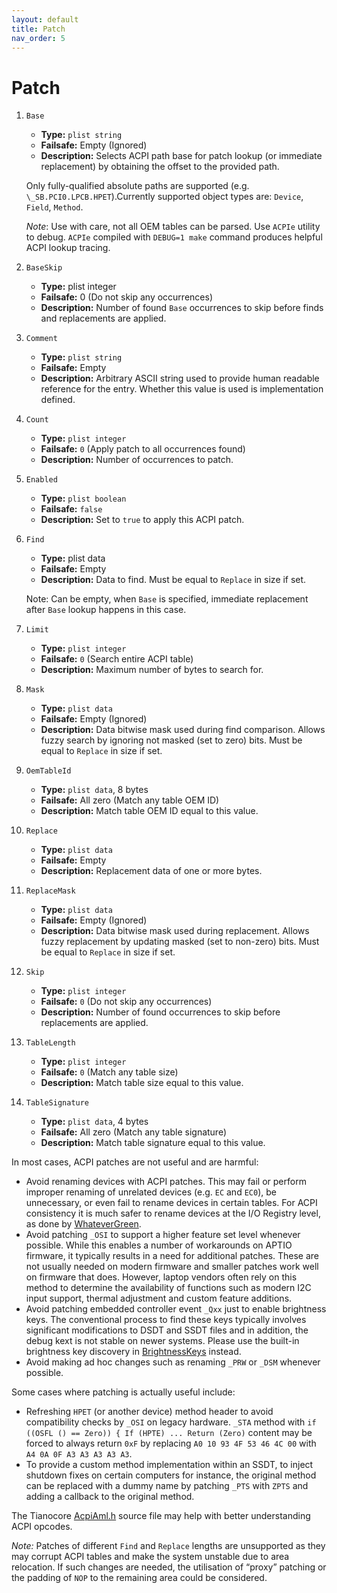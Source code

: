 ```yaml
---
layout: default
title: Patch
nav_order: 5
---
```


# Patch

1. `Base`
    - **Type:** `plist string`
    - **Failsafe:** Empty (Ignored)
    - **Description:** Selects ACPI path base for patch lookup (or immediate replacement) by obtaining the offset to the provided path.

    Only fully-qualified absolute paths are supported (e.g. `\_SB.PCI0.LPCB.HPET`).Currently supported object types are: `Device`, `Field`, `Method`.
    
    _Note_: Use with care, not all OEM tables can be parsed. Use `ACPIe` utility to debug. `ACPIe` compiled with `DEBUG=1 make` command produces helpful ACPI lookup tracing.

2. `BaseSkip`
    - **Type:** plist integer
    - **Failsafe:** 0 (Do not skip any occurrences)
    - **Description:** Number of found `Base` occurrences to skip before finds and replacements are applied.

3. `Comment`
    - **Type:** `plist string`
    - **Failsafe:** Empty
    - **Description:** Arbitrary ASCII string used to provide human readable reference for the entry. Whether this value is used is implementation defined.

4. `Count`
    - **Type:** `plist integer`
    - **Failsafe:** `0` (Apply patch to all occurrences found)
    - **Description:** Number of occurrences to patch.

5. `Enabled`
    - **Type:** `plist boolean`
    - **Failsafe:** `false`
    - **Description:** Set to `true` to apply this ACPI patch.
    
6. `Find`
    - **Type:** plist data
    - **Failsafe:** Empty
    - **Description:** Data to find. Must be equal to `Replace` in size if set.

    Note: Can be empty, when `Base` is specified, immediate replacement after `Base` lookup happens in this case.

7. `Limit`
    - **Type:** `plist integer`
    - **Failsafe:** `0` (Search entire ACPI table)
    - **Description:** Maximum number of bytes to search for.

8. `Mask`
    - **Type:** `plist data`
    - **Failsafe:** Empty (Ignored)
    - **Description:** Data bitwise mask used during find comparison. Allows fuzzy search by ignoring not masked (set to zero) bits. Must be equal to `Replace` in size if set.

9. `OemTableId`
    - **Type:** `plist data`, 8 bytes
    - **Failsafe:** All zero (Match any table OEM ID)
    - **Description:** Match table OEM ID equal to this value.

10. `Replace`
    - **Type:** `plist data`
    - **Failsafe:** Empty
    - **Description:** Replacement data of one or more bytes.

11. `ReplaceMask`
    - **Type:** `plist data`
    - **Failsafe:** Empty (Ignored)
    - **Description:** Data bitwise mask used during replacement. Allows fuzzy replacement by updating masked (set to non-zero) bits. Must be equal to `Replace` in size if set.

12. `Skip`
    - **Type:** `plist integer`
    - **Failsafe:** `0` (Do not skip any occurrences)
    - **Description:** Number of found occurrences to skip before replacements are applied.

13. `TableLength`
    - **Type:** `plist integer`
    - **Failsafe:** `0` (Match any table size)
    - **Description:** Match table size equal to this value.

14. `TableSignature`
    - **Type:** `plist data`, 4 bytes
    - **Failsafe:** All zero (Match any table signature)
    - **Description:** Match table signature equal to this value.

In most cases, ACPI patches are not useful and are harmful:

- Avoid renaming devices with ACPI patches. This may fail or perform improper renaming of unrelated devices (e.g. `EC` and `EC0`), be unnecessary, or even fail to rename devices in certain tables. For ACPI consistency it is
much safer to rename devices at the I/O Registry level, as done by [WhateverGreen](https://github.com/acidanthera/WhateverGreen).
- Avoid patching `_OSI` to support a higher feature set level whenever possible. While this enables a number of workarounds on APTIO firmware, it typically results in a need for additional patches. These are not usually needed on modern firmware and smaller patches work well on firmware that does. However, laptop vendors often rely on this method to determine the availability of functions such as modern I2C input support, thermal adjustment and custom feature additions.
- Avoid patching embedded controller event `_Qxx` just to enable brightness keys. The conventional process to find these keys typically involves significant modifications to DSDT and SSDT files and in addition, the debug kext is not stable on newer systems. Please use the built-in brightness key discovery in [BrightnessKeys](https://github.com/acidanthera/BrightnessKeys) instead.
- Avoid making ad hoc changes such as renaming `_PRW` or `_DSM` whenever possible.

Some cases where patching is actually useful include:

- Refreshing `HPET` (or another device) method header to avoid compatibility checks by `_OSI` on legacy hardware. `_STA` method with `if ((OSFL () == Zero)) { If (HPTE) ... Return (Zero)` content may be forced to always return `0xF` by replacing `A0 10 93 4F 53 46 4C 00` with `A4 0A 0F A3 A3 A3 A3 A3`.
- To provide a custom method implementation within an SSDT, to inject shutdown fixes on certain computers for instance, the original method can be replaced with a dummy name by patching `_PTS` with `ZPTS` and adding a callback to the original method.

The Tianocore [AcpiAml.h](https://github.com/acidanthera/audk/blob/master/MdePkg/Include/IndustryStandard/AcpiAml.h) source file may help with better understanding ACPI opcodes.

_Note:_ Patches of different `Find` and `Replace` lengths are unsupported as they may corrupt ACPI tables and make the system unstable due to area relocation. If such changes are needed, the utilisation of “proxy” patching or the padding of `NOP` to the remaining area could be considered.